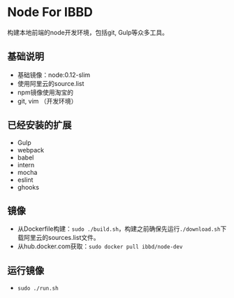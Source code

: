 # Node For IBBD

构建本地前端的node开发环境，包括git, Gulp等众多工具。

## 基础说明 

- 基础镜像：node:0.12-slim
- 使用阿里云的source.list
- npm镜像使用淘宝的
- git, vim （开发环境）

## 已经安装的扩展

- Gulp
- webpack
- babel
- intern
- mocha
- eslint
- ghooks

## 镜像 

- 从Dockerfile构建：`sudo ./build.sh`，构建之前确保先运行`./download.sh`下载阿里云的sources.list文件。
- 从hub.docker.com获取：`sudo docker pull ibbd/node-dev`

## 运行镜像

- `sudo ./run.sh`


